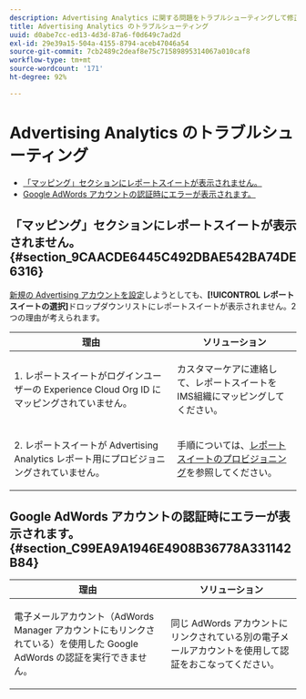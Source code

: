 ```yaml
---
description: Advertising Analytics に関する問題をトラブルシューティングして修正します。
title: Advertising Analytics のトラブルシューティング
uuid: d0abe7cc-ed13-4d3d-87a6-f0d649c7ad2d
exl-id: 29e39a15-504a-4155-8794-aceb47046a54
source-git-commit: 7cb2489c2deaf8e75c71589895314067a010caf8
workflow-type: tm+mt
source-wordcount: '171'
ht-degree: 92%

---
```


# Advertising Analytics のトラブルシューティング

* [「マッピング」セクションにレポートスイートが表示されません。](/help/integrate/c-advertising-analytics/c-adanalytics-workflow/aa-troubleshooting.md#section_9CAACDE6445C492DBAE542BA74DE6316)
* [Google AdWords アカウントの認証時にエラーが表示されます。](/help/integrate/c-advertising-analytics/c-adanalytics-workflow/aa-troubleshooting.md#section_C99EA9A1946E4908B36778A331142B84)

## 「マッピング」セクションにレポートスイートが表示されません。 {#section_9CAACDE6445C492DBAE542BA74DE6316}

[新規の Advertising アカウントを設定](/help/integrate/c-advertising-analytics/c-adanalytics-workflow/aa-create-ad-account.md)しようとしても、**[!UICONTROL レポートスイートの選択]**&#x200B;ドロップダウンリストにレポートスイートが表示されません。2 つの理由が考えられます。

<table id="table_271D7E817B4C44818717A47C3223E592"> 
 <thead> 
  <tr> 
   <th colname="col1" class="entry"> 理由 </th> 
   <th colname="col2" class="entry"> ソリューション </th> 
  </tr>
 </thead>
 <tbody> 
  <tr> 
   <td colname="col1"> <p>1. レポートスイートがログインユーザーの Experience Cloud Org ID にマッピングされていません。 </p> </td> 
   <td colname="col2"> <p>カスタマーケアに連絡して、レポートスイートをIMS組織にマッピングしてください。</p> </td> 
  </tr> 
  <tr> 
   <td colname="col1"> <p>2. レポートスイートが Advertising Analytics レポート用にプロビジョニングされていません。 </p> </td> 
   <td colname="col2"> <p>手順については、<a href="/help/integrate/c-advertising-analytics/c-adanalytics-workflow/aa-provision-rs.md"  >レポートスイートのプロビジョニング</a>を参照してください。 </p> </td> 
  </tr> 
 </tbody> 
</table>

## Google AdWords アカウントの認証時にエラーが表示されます。 {#section_C99EA9A1946E4908B36778A331142B84}

<table id="table_F1C1192BF40C43CE8600B1BB417A7269"> 
 <thead> 
  <tr> 
   <th colname="col1" class="entry"> 理由 </th> 
   <th colname="col2" class="entry"> ソリューション </th> 
  </tr>
 </thead>
 <tbody> 
  <tr> 
   <td colname="col1"> <p>電子メールアカウント（AdWords Manager アカウントにもリンクされている）を使用した Google AdWords の認証を実行できません。 </p> </td> 
   <td colname="col2"> <p>同じ AdWords アカウントにリンクされている別の電子メールアカウントを使用して認証をおこなってください。 </p> </td> 
  </tr> 
 </tbody> 
</table>
